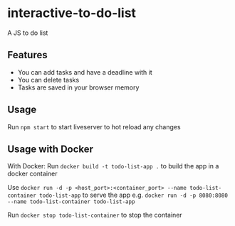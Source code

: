 # interactive-to-do-list

A JS to do list

## Features
- You can add tasks and have a deadline with it
- You can delete tasks
- Tasks are saved in your browser memory 

## Usage
Run `npm start` to start liveserver to hot reload any changes

## Usage with Docker
With Docker:
Run `docker build -t todo-list-app .` to build the app in a docker container

Use `docker run -d -p <host_port>:<container_port> --name todo-list-container todo-list-app` to serve the app e.g. `docker run -d -p 8080:8080 --name todo-list-container todo-list-app`

Run `docker stop todo-list-container` to stop the container
